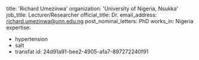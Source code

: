 title: 'Richard Umezinwa'
organization: 'University of Nigeria, Nsukka'
job_title: Lecturer/Researcher
official_title: Dr.
email_address: richard.umezinwa@unn.edu.ng
post_nominal_letters: PhD
works_in: Nigeria
expertise:
  - hypertension
  - salt
  - transfat
id: 24d91a91-bee2-4905-afa7-897272240f91
